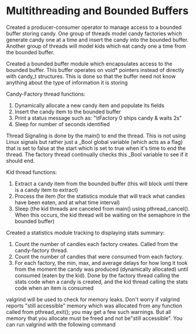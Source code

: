 # Multithreading and Bounded Buffers

Created a producer-consumer operator to manage access to a bounded buffer storing candy. One group of threads model candy factories 
which generate candy one at a time and insert the candy into the bounded buffer. Another group of threads will model kids which eat 
candy one a time from the bounded buffer.

Created a bounded buffer module which encapsulates access to the bounded buffer. This buffer operates on void* pointers
instead of directly with candy_t structures. This is done so that the buffer need not know anything about the type
of information it is storing

Candy-Factory thread functions:
1. Dynamically allocate a new candy item and populate its fields
2. Insert the candy item to the bounded buffer
2. Print a status message such as: "\tFactory 0 ships candy & waits 2s"
3. Sleep for number of seconds identified 

Thread Signaling is done by the main() to end the thread. This is not using Linux signals but rather just a _Bool
global variable (which acts as a flag) that is set to false at the start which is set to true when it's time to end the thread. The factory thread continually checks this _Bool variable to see if it should end.

Kid thread functions:
1. Extract a candy item from the bounded buffer (this will block until there is a candy item to extract)
2. Process the item (for the statistics module that will track what candies have been eaten, and at what time interval)
3. Sleep (the kid threads are canceled from main() using pthread_cancel(). When this occurs, the kid thread will be waiting on the semaphore in the bounded buffer)

Created a statistics module tracking to displaying stats summary:
1. Count the number of candies each factory creates. Called from the candy-factory thread.
2. Count the number of candies that were consumed from each factory.
3. For each factory, the min, max, and average delays for how long it took from the moment the candy was
produced (dynamically allocated) until consumed (eaten by the kid). Done by the factory
thread calling the stats code when a candy is created, and the kid thread calling the stats code when an
item is consumed

valgrind will be used to check for memory leaks. Don't worry if valgrind reports "still accessible" memory
which was allocated from any function called from pthread_exit(); you may get a few such warnings. But all
memory that you allocate must be freed and not be"still accessible". You can run valgrind with the
following command
